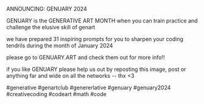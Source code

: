 ANNOUNCING: GENUARY 2024

GENUARY is the GENERATIVE ART MONTH when you can train practice and challenge the elusive skill of genart

we have prepared 31 inspiring prompts for you to sharpen your coding tendrils during the month of January 2024

please go to GENUARY.ART and check them out for more info!!

if you like GENUARY please help us out by reposting this image, post or anything far and wide on all the networks -- thx <3

#generative #genartclub #genererlative #genuary #genuary2024 #creativecoding #codeart #math #code